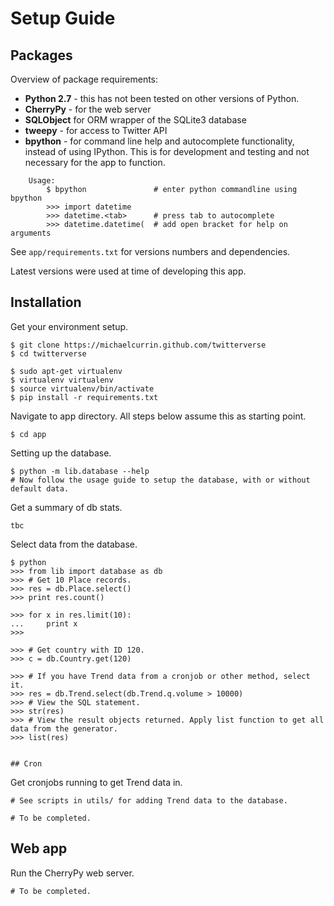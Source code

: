 # Setup Guide


## Packages
Overview of package requirements:
* **Python 2.7** - this has not been tested on other versions of Python.
* **CherryPy** - for the web server
* **SQLObject** for ORM wrapper of the SQLite3 database
* **tweepy** - for access to Twitter API
* **bpython** - for command line help and autocomplete functionality, instead of using IPython. This is for development and testing and not necessary for the app to function.
```
    Usage:
        $ bpython               # enter python commandline using bpython
        >>> import datetime
        >>> datetime.<tab>      # press tab to autocomplete
        >>> datetime.datetime(  # add open bracket for help on arguments
```
See `app/requirements.txt` for versions numbers and dependencies.

Latest versions were used at time of developing this app.


## Installation

Get your environment setup.
```
$ git clone https://michaelcurrin.github.com/twitterverse
$ cd twitterverse

$ sudo apt-get virtualenv
$ virtualenv virtualenv
$ source virtualenv/bin/activate
$ pip install -r requirements.txt
```

Navigate to app directory. All steps below assume this as starting point.
```
$ cd app
```

Setting up the database.
```
$ python -m lib.database --help
# Now follow the usage guide to setup the database, with or without default data.
```

Get a summary of db stats.
```
tbc
```

Select data from the database.
```
$ python
>>> from lib import database as db
>>> # Get 10 Place records.
>>> res = db.Place.select()
>>> print res.count()

>>> for x in res.limit(10):
...     print x
>>>

>>> # Get country with ID 120.
>>> c = db.Country.get(120)

>>> # If you have Trend data from a cronjob or other method, select it.
>>> res = db.Trend.select(db.Trend.q.volume > 10000)
>>> # View the SQL statement.
>>> str(res)
>>> # View the result objects returned. Apply list function to get all data from the generator.
>>> list(res)


## Cron

```
Get cronjobs running to get Trend data in.
```
# See scripts in utils/ for adding Trend data to the database.

# To be completed.
````

## Web app

Run the CherryPy web server.
```
# To be completed.
```
